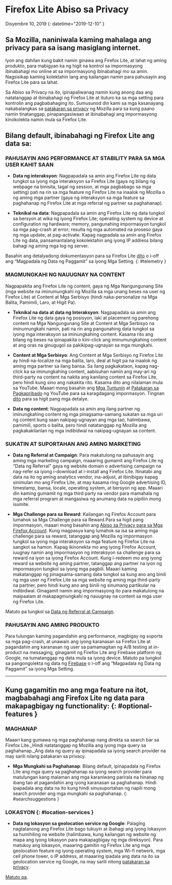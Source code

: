 # <span class="privacy-header-firefox-lite">Firefox Lite</span> <span class="privacy-header-policy">Abiso sa Privacy</span>

Disyembre 10, 2019
{: datetime="2019-12-10" }

## Sa Mozilla, naniniwala kaming mahalaga ang privacy para sa isang masiglang internet.

Iyon ang dahilan kung bakit namin ginawa ang Firefox Lite, at lahat ng aming produkto, para mabigyan ka ng higit na kontrol sa impormasyong ibinabahagi mo online at sa impormasyong ibinabahagi mo sa amin. Nagsisikap kaming kolektahin lang ang kailangan namin para pahusayin ang Firefox Lite para sa lahat.

Sa Abiso sa Privacy na ito, ipinapaliwanag namin kung anong daa ang natatanggap at ibinabahagi ng Firefox Lite at ituturo ka sa mga setting para kontrolin ang pagbabahaging ito. Sumusunod din kami sa mga kasanayang nakabalangkas sa [patakaran sa privacy](https://www.mozilla.org/privacy/) ng Mozilla para sa kung paano namin tinatanggap, pinapangasiwaan at ibinabahagi ang impormasyong kinokolekta namin mula sa Firefox Lite.

## Bilang default, ibinabahagi ng Firefox Lite ang data sa:

### PAHUSAYIN ANG PERFORMANCE AT STABILITY PARA SA MGA USER KAHIT SAAN

* __Data ng interaksyon__: Nagpapadala sa amin ang Firefox Lite ng data tungkol sa iyong mga interaksyon sa Firefox Lite (gaya ng bilang ng webpage na binisita, tagal ng session, at mga pagbabago sa mga setting) pati na rin sa mga feature ng Firefox Lite na inaalok ng Mozilla o ng aming mga partner (gaya ng interaksyon sa mga feature sa paghahanap ng Firefox Lite at mga referral ng partner sa paghahanap).

* __Teknikal na data__: Nagpapadala sa amin ang Firefox Lite ng data tungkol sa bersyon at wika ng iyong Firefox Lite; operating system ng device at configuration ng hardware; memory, pangunahing impormasyon tungkol sa mga pag-crash at error; resulta ng mga automated na proseso gaya ng mga update, at pag-activate. Kapag nagpadala sa amin ang Firefox Lite ng data, pansamantalang kokolektahin ang iyong IP address bilang bahagi ng aming mga log ng server.

Basahin ang detalyadong dokumentasyon para sa Firefox Lite [dito](https://support.mozilla.org/kb/send-usage-data-firefox-mobile-devices) o i-off ang “Magpadala ng Data ng Paggamit” sa iyong Mga Setting.
{: #telemetry }

### MAGMUNGKAHI NG NAUUGNAY NA CONTENT

Nagpapakita ang Firefox Lite ng content, gaya ng Mga Nangungunang Site (mga website na iminumungkahi ng Mozilla sa mga unang beses na user ng Firefox Lite) at Content at Mga Serbisyo (hindi naka-personalize na Mga Balita, Pamimili, Laro, at Higit Pa).

* __Teknikal na data at data ng Interaksyon__: Nagpapadala sa amin ang Firefox Lite ng data gaya ng posisyon, laki at placement ng parehong content na Mga Nangungunang Site at Content at Mga Serbisyo na iminumungkahi namin, pati na rin ang pangunahing data tungkol sa iyong mga interaksyon sa iminungkahing content. Kasama rito ang bilang ng beses na ipinapakita o kini-click ang iminumungkahing content at ang oras na ginugugol sa pakikipag-ugnayan sa mga mungkahi. 

* __Content at Mga Serbisyo__: Ang Content at Mga Serbisyo ng Firefox Lite ay hindi na-localize na mga balita, laro, deal at higit pa na inaalok ng aming mga partner sa ilang bansa. Sa ilang pagkakataon, kapag nag-click ka sa iminungkahing content, aabisuhan namin ang may-ari ng third-party na content na nakita ang kanilang content sa Firefox Lite, pero hindi kung sino ang nakakita rito. Kasama dito ang nilalaman mula sa YouTube. Maaari mong basahin ang [Mga Tuntunin](https://www.youtube.com/t/terms) at [Patakaran sa Pagkapribado](https://policies.google.com/privacy) ng YouTube para sa karagdagang impormasyon. Tingnan [dito](https://support.mozilla.org/kb/firefox-lite-content-and-services) para sa higit pang mga detalye.

* __Data ng content__: Nagpapadala sa amin ang ilang partner ng iminungkahing content ng mga pinagsama-samang sukatan sa mga uri ng content kung saan nakipag-ugnayan ang mga tao, halimbawa, pamimili, sports o balita, pero hindi natatanggap ng Mozilla ang pagkakakilanlan ng mga indibidwal na nakipag-ugnayan sa content.

### SUKATIN AT SUPORTAHAN ANG AMING MARKETING

* __Data ng Referral at Campaign__: Para makatulong na pahusayin ang aming mga marketing campaign, maaaring gumamit ang Firefox Lite ng “Data ng Referral” gaya ng website domain o advertising campaign na nag-refer sa iyong i-download at i-install ang Firefox Lite. Itinatabi ang data na ito ng aming analytics vendor, ina-adjust, at ibinibigay kapag sinimulan mo ang Firefox Lite, at may kasama ring Google advertising ID, timestamp, bansa, locale, operating system, at bersyon ng app. Maaari din kaming gumamit ng mga third party na vendor para mamahala ng mga referral program at mangasiwa ng anumang data na pipiliin mong isumite.

* __Mga Challenge para sa Reward__: Kailangan ng Firefox Account para lumahok sa Mga Challenge para sa Reward.Para sa higit pang impormasyon, maaari mong basahin ang [Abiso sa Privacy para sa Mga Firefox Account](https://www.mozilla.org/en-US/privacy/firefox/#accounts). Kung magpasya kang lumahok sa isa sa aming mga challenge para sa reward, tatanggap ang Mozilla ng impormasyon tungkol sa iyong mga interaksyon sa mga feature ng Firefox Lite na sangkot sa hamon. Kapag ikinonekta mo ang iyong Firefox Account, iuugnay namin ang impormasyon ng interaksyon sa challenge para sa reward na iyon sa iyong Firefox Account. Kung i-redeem mo ang iyong reward sa website ng aming partner, tatanggap ang partner na iyon ng impormasyon tungkol sa iyong mga pagbili. Maaari kaming makatanggap ng pinagsama-samang data tungkol sa kung ano ang binili ng mga user ng Firefox Lite sa mga website ng aming mga third-party na partner, pero hindi kung ano ang binili ng sinumang partikular na indibidwal. Ginagamit namin ang impormasyong ito para makatulong na maipaalam at makapagmungkahi ng nauugnay na content sa mga user ng Firefox Lite. 

Matuto pa tungkol sa [Data ng Referral at Campaign](https://github.com/mozilla-tw/Rocket/wiki/Telemetry#install-campaign-tracking). 

### PAHUSAYIN ANG AMING PRODUKTO

Para tulungan kaming pagandahin ang performance, magbigay ng suporta sa mga pag-crash, at unawain ang iyong karanasan sa Firefox Lite at pagandahin ang karanasan ng user sa pamamagitan ng A/B testing at in-product na messaging, ginagamit ng Firefox Lite ang Firebase platform ng Google, na tumatanggap ng data mula sa iyong device. Matuto pa tungkol sa pangongolekta ng data ng [Firebase](https://support.google.com/firebase/answer/6318039?hl=en) o i-off ang “Magpadala ng Data ng Paggamit” sa iyong Mga Setting.

---

## Kung gagamitin mo ang mga feature na itot, magbabahagi ang Firefox Lite ng data para makapagbigay ng functionality: {: #optional-features }

### MAGHANAP

Maaari kang gumawa ng mga paghahanap nang direkta sa search bar sa Firefox Lite._Hindi natatanggap ng Mozilla ang iyong mga query sa paghahanap._Ang data ng query ay ipinapadala sa iyong search provider na may sarili nilang patakaran sa privacy.

* __Mga Mungkahi sa Paghahanap__: Bilang default, ipinapadala ng Firefox Lite ang mga query sa paghahanap sa iyong search provider para matulungan kang malaman ang mga karaniwang parirala na hinanap ng ibang tao at pagandahin ang iyong karanasan sa paghahanap. Hindi ipapadala ang data na ito kung hindi sinusuportahan ng napili mong search provider ang mga mungkahi sa paghahanap.
{: #searchsuggestions }
    
### LOKASYON {: #location-services }

* __Data ng lokasyon sa geolocation service ng Google__: Palaging nagtatanong ang Firefox Lite bago tukuyin at ibahagi ang iyong lokasyon sa humihiling na website (halimbawa, kung kailangan ng website ng mapa ang iyong lokasyon para makapagbigay ng mga direksyon). Para matukoy ang lokasyon, maaaring gamitin ng Firefox Lite ang mga geolocation feature ng iyong operating system, mga Wi-fi network, mga cell phone tower, o IP address, at maaaring ipadala ang data na ito sa geolocation service ng Google, na may sarili nitong [patakaran sa privacy](https://www.google.com/privacy/lsf.html).

[Matuto pa](https://www.mozilla.org/firefox/geolocation/).
